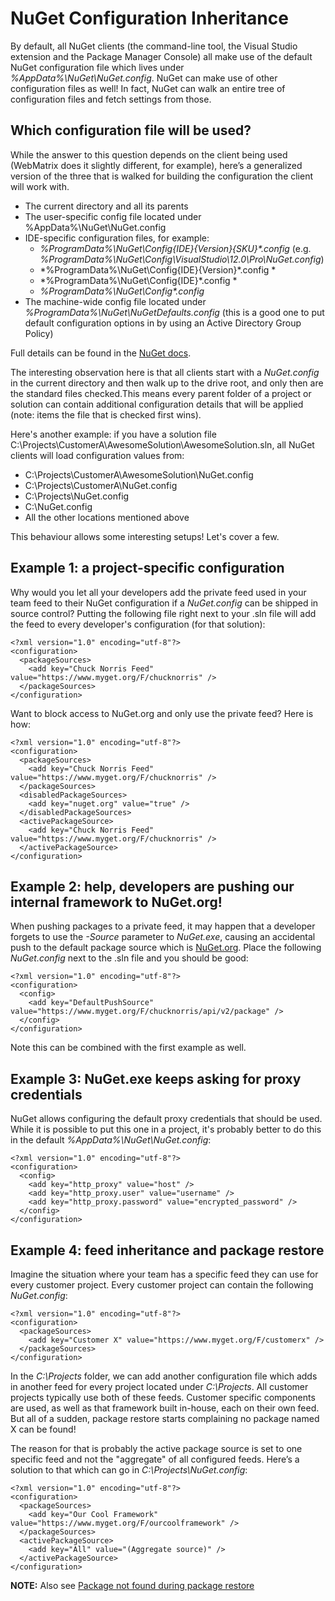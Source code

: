 # NuGet Configuration Inheritance

By default, all NuGet clients (the command-line tool, the Visual Studio extension and the Package Manager Console) all make use of the default NuGet configuration file which lives under *%AppData%\NuGet\NuGet.config*. NuGet can make use of other configuration files as well! In fact, NuGet can walk an entire tree of configuration files and fetch settings from those. 

## Which configuration file will be used?

While the answer to this question depends on the client being used (WebMatrix does it slightly different, for example), here’s a generalized version of the three that is walked for building the configuration the client will work with.

* The current directory and all its parents
* The user-specific config file located under %AppData%\NuGet\NuGet.config 
* IDE-specific configuration files, for example:
	* *%ProgramData%\NuGet\Config\{IDE}\{Version}\{SKU}\*.config* (e.g. *%ProgramData%\NuGet\Config\VisualStudio\12.0\Pro\NuGet.config*)
	* *%ProgramData%\NuGet\Config\{IDE}\{Version}\*.config *
	* *%ProgramData%\NuGet\Config\{IDE}\*.config *
	* *%ProgramData%\NuGet\Config\*.config*
* The machine-wide config file located under *%ProgramData%\NuGet\NuGetDefaults.config* (this is a good one to put default configuration options in by using an Active Directory Group Policy)

Full details can be found in the [NuGet docs](http://docs.nuget.org/docs/reference/nuget-config-file).

The interesting observation here is that all clients start with a *NuGet.config* in the current directory and then walk up to the drive root, and only then are the standard files checked.This means every parent folder of a project or solution can contain additional configuration details that will be applied (note: items the file that is checked first wins).

Here's another example: if you have a solution file C:\Projects\CustomerA\AwesomeSolution\AwesomeSolution.sln, all NuGet clients will load configuration values from: 
* C:\Projects\CustomerA\AwesomeSolution\NuGet.config
* C:\Projects\CustomerA\NuGet.config
* C:\Projects\NuGet.config
* C:\NuGet.config
* All the other locations mentioned above

This behaviour allows some interesting setups! Let's cover a few.

## Example 1: a project-specific configuration

Why would you let all your developers add the private feed used in your team feed to their NuGet configuration if a *NuGet.config* can be shipped in source control? Putting the following file right next to your .sln file will add the feed to every developer's configuration (for that solution):

	<?xml version="1.0" encoding="utf-8"?>
	<configuration>
	  <packageSources>
	    <add key="Chuck Norris Feed" value="https://www.myget.org/F/chucknorris" />
	  </packageSources>
	</configuration>

Want to block access to NuGet.org and only use the private feed? Here is how:

	<?xml version="1.0" encoding="utf-8"?>
	<configuration>
	  <packageSources>
	    <add key="Chuck Norris Feed" value="https://www.myget.org/F/chucknorris" />
	  </packageSources>
	  <disabledPackageSources>
	    <add key="nuget.org" value="true" />
	  </disabledPackageSources>
	  <activePackageSource>
	    <add key="Chuck Norris Feed" value="https://www.myget.org/F/chucknorris" />
	  </activePackageSource>
	</configuration>

## Example 2: help, developers are pushing our internal framework to NuGet.org!

When pushing packages to a private feed, it may happen that a developer forgets to use the *-Source* parameter to *NuGet.exe*, causing an accidental push to the default package source which is [NuGet.org](http://www.nuget.org). Place the following *NuGet.config* next to the .sln file and you should be good:

	<?xml version="1.0" encoding="utf-8"?>
	<configuration>
	  <config>
	    <add key="DefaultPushSource" value="https://www.myget.org/F/chucknorris/api/v2/package" />
	  </config>
	</configuration>

Note this can be combined with the first example as well.

## Example 3: NuGet.exe keeps asking for proxy credentials

NuGet allows configuring the default proxy credentials that should be used. While it is possible to put this one in a project, it's probably better to do this in the default *%AppData%\NuGet\NuGet.config*:

	<?xml version="1.0" encoding="utf-8"?>
	<configuration>
	  <config>
	    <add key="http_proxy" value="host" />
	    <add key="http_proxy.user" value="username" />
	    <add key="http_proxy.password" value="encrypted_password" />
	  </config>
	</configuration>

## Example 4: feed inheritance and package restore

Imagine the situation where your team has a specific feed they can use for every customer project. Every customer project can contain the following *NuGet.config*:

	<?xml version="1.0" encoding="utf-8"?>
	<configuration>
	  <packageSources>
	    <add key="Customer X" value="https://www.myget.org/F/customerx" />
	  </packageSources>
	</configuration>

In the *C:\Projects* folder, we can add another configuration file which adds in another feed for every project located under *C:\Projects*. All customer projects typically use both of these feeds. Customer specific components are used, as well as that framework built in-house, each on their own feed. But all of a sudden, package restore starts complaining no package named X can be found!

The reason for that is probably the active package source is set to one specific feed and not the "aggregate" of all configured feeds. Here’s a solution to that which can go in *C:\Projects\NuGet.config*:

	<?xml version="1.0" encoding="utf-8"?>
	<configuration>
	  <packageSources>
	    <add key="Our Cool Framework" value="https://www.myget.org/F/ourcoolframework" />
	  </packageSources>
	  <activePackageSource>
	    <add key="All" value="(Aggregate source)" />
	  </activePackageSource>
	</configuration>

<p class="alert alert-info">
    <strong>NOTE:</strong> Also see <a href="/docs/how-to/package-not-found-during-package-restore">Package not found during package restore</a>
</p>